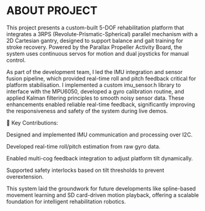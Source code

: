 # ABOUT PROJECT

This project presents a custom-built 5-DOF rehabilitation platform that integrates a 3RPS (Revolute-Prismatic-Spherical) parallel mechanism with a 2D Cartesian gantry, designed to support balance and gait training for stroke recovery. Powered by the Parallax Propeller Activity Board, the system uses continuous servos for motion and dual joysticks for manual control.

As part of the development team, I led the IMU integration and sensor fusion pipeline, which provided real-time roll and pitch feedback critical for platform stabilisation. I implemented a custom imu_sensor.h library to interface with the MPU6050, developed a gyro calibration routine, and applied Kalman filtering principles to smooth noisy sensor data. These enhancements enabled reliable real-time feedback, significantly improving the responsiveness and safety of the system during live demos.

🔧 Key Contributions:

Designed and implemented IMU communication and processing over I2C.

Developed real-time roll/pitch estimation from raw gyro data.

Enabled multi-cog feedback integration to adjust platform tilt dynamically.

Supported safety interlocks based on tilt thresholds to prevent overextension.

This system laid the groundwork for future developments like spline-based movement learning and SD card-driven motion playback, offering a scalable foundation for intelligent rehabilitation robotics.

